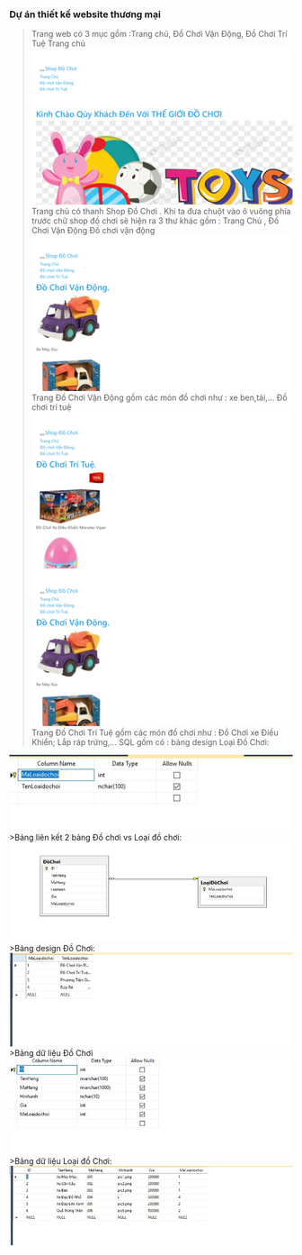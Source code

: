 ### Dự án thiết kế website thương mại
> Trang web có 3 mục gồm :Trang chủ, Đồ Chơi Vận Động, Đồ Chơi Trí Tuệ
> Trang chủ
![img](/imgMD/localhost_56688_.png)
> Trang chủ có thanh Shop Đồ Chơi . Khi ta đưa chuột vào ô vuông phía trước chữ shop đồ chơi sẽ hiện ra 3 thư khác gồm : Trang Chủ , Đồ Chơi Vận Động
> Đồ chơi vận động
![img](/imgMD/localhost_56688_About.png)
> Trang Đồ Chơi Vận Động gồm các món đồ chơi như : xe ben,tải,...
> Đồ chơi trí tuệ
![img](/imgMD/localhost_56688_Contact.png)
![img](/imgMD/localhost_56688_About.png)
> Trang Đồ Chơi Trí Tuệ gồm các món đồ chơi như : Đồ Chơi xe Điều Khiển; Lắp ráp trứng,...
>SQL gồm có :
>bảng design Loại Đồ Chơi:
<img src = "https://raw.githubusercontent.com/thanhtay2119/WebBanDoChoi/master/SQL0.JPG">
>Bảng liên kết 2 bảng Đồ chơi vs Loại đồ chơi:
<img src = "https://raw.githubusercontent.com/thanhtay2119/WebBanDoChoi/master/SQL00.JPG">
>Bảng design Đồ Chơi:
<img src = "https://raw.githubusercontent.com/thanhtay2119/WebBanDoChoi/master/SQL000.JPG">
>Bảng dữ liệu Đồ Chơi
<img src = "https://raw.githubusercontent.com/thanhtay2119/WebBanDoChoi/master/SQL0000.JPG">
>Bảng dữ liệu Loại đồ Chơi:
<img src = "https://raw.githubusercontent.com/thanhtay2119/WebBanDoChoi/master/SQL00000.JPG">
